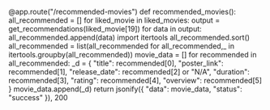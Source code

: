 @app.route("/recommended-movies")
def recommended_movies():
    all_recommended = []
    for liked_movie in liked_movies:
        output = get_recommendations(liked_movie[19])
        for data in output:
            all_recommended.append(data)
    import itertools
    all_recommended.sort()
    all_recommended = list(all_recommended for all_recommended,_ in itertools.groupby(all_recommended))
    movie_data = []
    for recommended in all_recommended:
        _d = {
            "title": recommended[0],
            "poster_link": recommended[1],
            "release_date": recommended[2] or "N/A",
            "duration": recommended[3],
            "rating": recommended[4],
            "overview": recommended[5]
        }
        movie_data.append(_d)
    return jsonify({
        "data": movie_data,
        "status": "success"
    }), 200